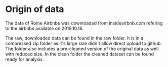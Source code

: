 # Origin of data

The data of Rome Airbnbs was downloaded from insideairbnb.com refering to the airbnbs available on 2019.10.16. 

The raw, downloaded data can be found in the raw folder. It is in a compressed zip folder as it's large size didn't allow direct upload to github. The folder also includes a pre-cleaned version of the original data as well with reduced size.
In the clean folder the cleaned dataset can be found ready for analysis.